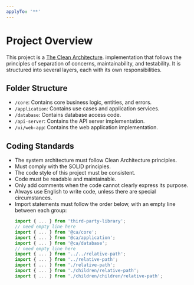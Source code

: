 ```yaml
---
applyTo: '**'
---
```


# Project Overview

This project is a [The Clean Architecture](https://blog.cleancoder.com/uncle-bob/2012/08/13/the-clean-architecture.html). implementation that follows the principles of separation of concerns, maintainability, and testability. It is structured into several layers, each with its own responsibilities.

## Folder Structure

- `/core`: Contains core business logic, entities, and errors.
- `/application`: Contains use cases and application services.
- `/database`: Contains database access code.
- `/api-server`: Contains the API server implementation.
- `/ui/web-app`: Contains the web application implementation.

## Coding Standards

- The system architecture must follow Clean Architecture principles.
- Must comply with the SOLID principles.
- The code style of this project must be consistent.
- Code must be readable and maintainable.
- Only add comments when the code cannot clearly express its purpose.
- Always use English to write code, unless there are special circumstances.
- Import statements must follow the order below, with an empty line between each group:
  ```typescript
  import { ... } from 'third-party-library';
  // need empty line here
  import { ... } from '@ca/core';
  import { ... } from '@ca/application';
  import { ... } from '@ca/database';
  // need empty line here
  import { ... } from '../../relative-path';
  import { ... } from '../relative-path';
  import { ... } from './relative-path';
  import { ... } from './children/relative-path';
  import { ... } from './children/children/relative-path';
  ```
